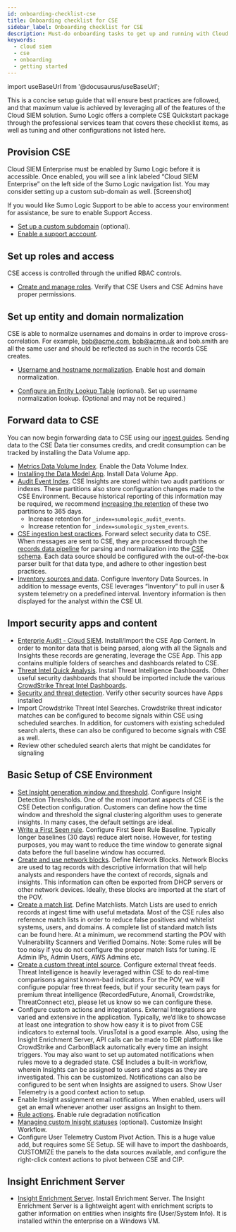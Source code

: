 ```yaml
---
id: onboarding-checklist-cse
title: Onboarding checklist for CSE
sidebar_label: Onboarding checklist for CSE
description: Must-do onboarding tasks to get up and running with Cloud SIEM.
keywords:
  - cloud siem
  - cse
  - onboarding
  - getting started
---
```


import useBaseUrl from '@docusaurus/useBaseUrl';

This is a concise setup guide that will ensure best practices are followed, and that maximum value is achieved by leveraging all of the features of the Cloud SIEM solution. Sumo Logic offers a complete CSE Quickstart package through the professional services team that covers these checklist items, as well as tuning and other configurations not listed here.


## Provision CSE

Cloud SIEM Enterprise must be enabled by Sumo Logic before it is accessible.  Once enabled, you will see a link labeled “Cloud SIEM Enterprise” on the left side of the Sumo Logic navigation list.  You may consider setting up a custom sub-domain as well.
[Screenshot]

If you would like Sumo Logic Support to be able to access your environment for assistance, be sure to enable Support Access.

* [Set up a custom subdomain](/docs/manage/manage-subscription/manage-org-settings#set-up-a-customsubdomain) (optional). 
* [Enable a support acccount](/docs/manage/security/enable-support-account/). 


## Set up roles and access

CSE access is controlled through the unified RBAC controls.  

* [Create and manage roles](/docs/manage/users-roles/roles/create-manage-roles/). Verify that CSE Users and CSE Admins have proper permissions.


## Set up entity and domain normalization

CSE is able to normalize usernames and domains in order to improve cross-correlation.  For example, bob@acme.com, bob@acme.uk and bob.smith are all the same user and should be reflected as such in the records CSE creates.

* [Username and hostname normalization](/docs/cse/schema/username-and-hostname-normalization/). Enable host and domain normalization.

* [Configure an Entity Lookup Table](/docs/cse/records-signals-entities-insights/configure-entity-lookup-table/) (optional). Set up username normalization lookup. (Optional and may not be required.)


## Forward data to CSE

You can now begin forwarding data to CSE using our [ingest guides](/docs/cse/ingestion/). Sending data to the CSE Data tier consumes credits, and credit consumption can be tracked by installing the Data Volume app.

* [Metrics Data Volume Index](/docs/manage/ingestion-volume/data-volume-index/metrics-data-volume-index/). Enable the Data Volume Index.
* [Installing the Data Model App](/docs/integrations/sumo-apps/data-volume#installing-the-data-volume-app). Install Data Volume App. 
* [Audit Event Index](/docs/manage/security/audit-event-index/). CSE Insights are stored within two audit partitions or indexes. These partitions also store configuration changes made to the CSE Environment.  Because historical reporting of this information may be required, we recommend [increasing the retention](/docs/manage/partitions-data-tiers/) of these two partitions to 365 days.
   * Increase retention for `_index=sumologic_audit_events`.
   * Increase retention for `_index=sumologic_system_events`.
* [CSE ingestion best practices](/docs/cse/ingestion/cse-ingestion-best-practices/). Forward select security data to CSE. When messages are sent to CSE, they are processed through the [records data pipeline](/docs/cse/schema/record-processing-pipeline/) for parsing and normalization into the [CSE schema](/docs/cse/schema/schema-attributes/). Each data source should be configured with the out-of-the-box parser built for that data type, and adhere to other ingestion best practices. 
* [Inventory sources and data](/docs/cse/administration/inventory-sources-and-data/). Configure Inventory Data Sources. In addition to message events, CSE leverages “Inventory” to pull in user & system telemetry on a predefined interval.  Inventory information is then displayed for the analyst within the CSE UI.

## Import security apps and content

* [Enterprie Audit - Cloud SIEM](/docs/integrations/sumo-apps/cse/). Install/Import the CSE App Content. In order to monitor data that is being parsed, along with all the Signals and Insights these records are generating, leverage the CSE App. This app contains multiple folders of searches and dashboards related to CSE.
* [Threat Intel Quick Analysis](/docs/integrations/security-threat-detection/threat-intel-quick-analysis/). Install Threat Intelligence Dashboards. Other useful security dashboards that should be imported include the various [CrowdStrike Threat Intel Dashboards](/docs/integrations/security-threat-detection/crowdstrike-falcon-endpoint-protection#viewing-crowdstrike-falcon-dashboards).
* [Security and threat detection](/docs/integrations/security-threat-detection/). Verify other security sources have Apps installed
* Import Crowdstrike Threat Intel Searches. Crowdstrike threat indicator matches can be configured to become signals within CSE using scheduled searches. In addition, for customers with existing scheduled search alerts, these can also be configured to become signals with CSE as well.
* Review other scheduled search alerts that might be candidates for signaling

## Basic Setup of CSE Environment

* [Set Insight generation window and threshold](/docs/cse/records-signals-entities-insights/set-insight-generation-window-threshold/). Configure Insight Detection Thresholds. One of the most important aspects of CSE is the CSE Detection configuration.  Customers can define how the time window and threshold the signal clustering algorithm uses to generate insights.  In many cases, the default settings are ideal.
* [Write a First Seen rule](/docs/cse/rules/write-first-seen-rule/). Configure First Seen Rule Baseline. Typically longer baselines (30 days) reduce alert noise.  However, for testing purposes, you may want to reduce the time window to generate signal data before the full baseline window has occurred. 
* [Create and use network blocks](/docs/cse/administration/create-use-network-blocks/). Define Network Blocks. Network Blocks are used to tag records with descriptive information that will help analysts and responders have the context of records, signals and insights.  This information can often be exported from DHCP servers or other network devices. Ideally, these blocks are imported at the start of the POV.
* [Create a match list](/docs/cse/match-lists-suppressed-lists/create-match-list/). Define Matchlists. Match Lists are used to enrich records at ingest time with useful metadata.  Most of the CSE rules also reference match lists in order to reduce false positives and whitelist systems, users, and domains.  A complete list of standard match lists can be found here.  At a minimum, we recommend starting the POV with Vulnerability Scanners and Verified Domains.
Note: Some rules will be too noisy if you do not configure the proper match lists for tuning. IE Admin IPs, Admin Users, AWS Admins etc. 
* [Create a custom threat intel source](/docs/cse/administration/create-custom-threat-intel-source/). Configure external threat feeds. Threat Intelligence is heavily leveraged within CSE to do real-time comparisons against known-bad indicators.  For the POV, we will configure popular free threat feeds, but if your security team pays for premium threat intelligence (RecordedFuture, Anomali, Crowdstrike, ThreatConnect etc), please let us know so we can configure these.
* Configure custom actions and integrations. External Integrations are varied and extensive in the application.  Typically, we’d like to showcase at least one integration to show how easy it is to pivot from CSE indicators to external tools.  VirusTotal is a good example.  Also, using the Insight Enrichment Server, API calls can be made to EDR platforms like CrowdStrike and CarbonBlack automatically every time an insight triggers. You may also want to set up automated notifications when rules move to a degraded state. CSE Includes a built-in workflow, wherein Insights can be assigned to users and stages as they are investigated.  This can be customized. Notifications can also be configured to be sent when Insights are assigned to users. Show User Telemetry is a good context action to setup. 
* Enable Insight assignment email notifications. 
When enabled, users will get an email whenever another user assigns an Insight to them.
* [Rule actions](/docs/cse/administration/create-cse-actions/#rule-actions). Enable rule degradation notification
* [Managing custom Inisght statuses](/docs/cse/administration/manage-custom-insight-statuses/) (optional). Customize Insight Workflow.
* Configure User Telemetry Custom Pivot Action. This is a huge value add, but requires some SE Setup. SE will have to import the dashboards, CUSTOMIZE the panels to the data sources available, and configure the right-click context actions to pivot between CSE and CIP. 

## Insight Enrichment Server

* [Insight Enrichment Server](/docs/cse/integrations/insight-enrichment-server/). Install Enrichment Server. The Insight Enrichment Server is a lightweight agent with enrichment scripts to gather information on entities when insights fire (User/System Info). It is installed within the enterprise on a Windows VM.
